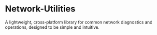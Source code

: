 # Network-Utilities
A lightweight, cross-platform library for common network diagnostics and operations, designed to be simple and intuitive.

